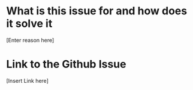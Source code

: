 # What is this issue for and how does it solve it
[Enter reason here]

# Link to the Github Issue
[Insert Link here]
